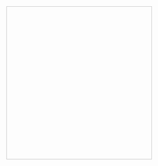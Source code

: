 
<img scr="https://github.com/fuxiaoyangAlex/JavaEE/blob/master/picture/MAVEN_CRUD/AllCustomer.png" width=380 height=400>

